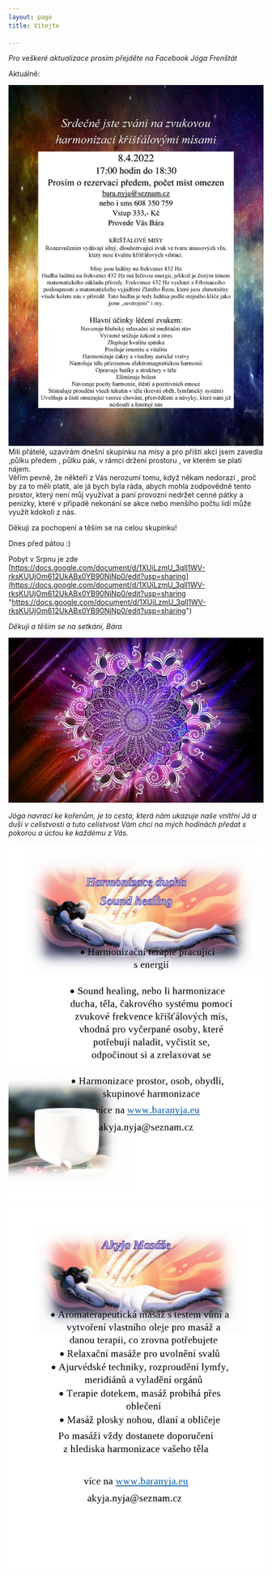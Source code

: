 ```yaml
---
layout: page
title: Vítejte

---
```

_Pro veškeré aktualizace prosím přejděte na Facebook Jóga Frenštát_

Aktuálně:

![](/uploads/srdecne-jste-zvani-na-zvukovou-harmonizaci-kristalovymi-misami-novy-term_1.jpg)Milí přátelé, uzavírám dnešní skupinku na mísy a pro příští akci jsem zavedla ,půlku předem , půlku pak, v rámci držení prostoru , ve kterém se platí nájem.   
Věřím pevně, že někteří z Vás nerozumí tomu, když někam nedorazí , proč by za to měli platit, ale já bych byla ráda, abych mohla zodpovědně tento prostor, který není můj využívat a paní provozní nedržet cenné pátky a penízky, které v případě nekonání se akce nebo menšího počtu lidí může využít kdokoli z nás.  
  
Děkuji za pochopení a těším se na celou skupinku!  
  
Dnes před pátou :)

Pobyt v Srpnu je zde [https://docs.google.com/document/d/1XUiLzmU_3qll1WV-rksKUUjOm612UkABx0YB90NjNp0/edit?usp=sharing](https://docs.google.com/document/d/1XUiLzmU_3qll1WV-rksKUUjOm612UkABx0YB90NjNp0/edit?usp=sharing "https://docs.google.com/document/d/1XUiLzmU_3qll1WV-rksKUUjOm612UkABx0YB90NjNp0/edit?usp=sharing")

_Děkuji a těším se na setkání, Bára_

![](/uploads/475a86c222a27e6637707ee65bb69f2d.jpg)

_Jóga navrací ke kořenům, je to cesta, která nám ukazuje naše vnitřní Já a duši v celistvosti a tuto celistvost Vám chci na mých hodinách předat s pokorou a úctou ke každému z Vás._

![](/uploads/akyja-zvukova-page0001.jpg)![](/uploads/akyja-masaz1-page0001.jpg)